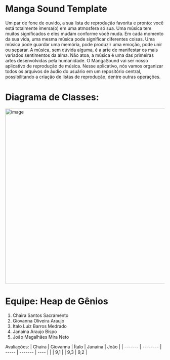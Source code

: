 # Manga Sound Template

Um par de fone de ouvido, a sua lista de reprodução favorita e pronto: você está totalmente imersa(o) em uma atmosfera só sua. Uma música tem muitos significados e eles mudam conforme você muda. Em cada momento da sua vida, uma mesma música pode significar diferentes coisas. Uma música pode guardar uma memória, pode produzir uma emoção, pode unir ou separar. A música, sem dúvida alguma, é a arte de manifestar os mais variados sentimentos da alma. Não atoa, a música é uma das primeiras artes desenvolvidas pela humanidade. O MangaSound vai ser nosso aplicativo de reprodução de música. Nesse aplicativo, nós vamos organizar todos os arquivos de áudio do usuário em um repositório central, possibilitando a criação de listas de reprodução, dentre outras operações. 

# Diagrama de Classes: 

<img width="552" alt="image" src="https://github.com/user-attachments/assets/9873181b-511f-42d9-8cf5-5d5966515634" />


# Equipe: Heap de Gênios
1. Chaira Santos Sacramento
2. Giovanna Oliveira Araujo
3. Italo Luiz Barros Medrado
4. Janaina Araujo Bispo
5. João Magalhães Mira Neto


Avaliações:
| Chaira  | Giovanna | Ítalo | Janaína | João |
| ------- | -------- | ----- | ------- | ---- |
|         |   9,1    |       |   9,3   |  9,2 |
